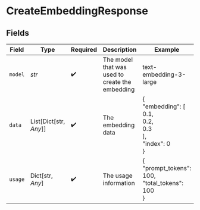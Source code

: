 # CreateEmbeddingResponse


## Fields

| Field                                           | Type                                            | Required                                        | Description                                     | Example                                         |
| ----------------------------------------------- | ----------------------------------------------- | ----------------------------------------------- | ----------------------------------------------- | ----------------------------------------------- |
| `model`                                         | *str*                                           | :heavy_check_mark:                              | The model that was used to create the embedding | text-embedding-3-large                          |
| `data`                                          | List[Dict[str, *Any*]]                          | :heavy_check_mark:                              | The embedding data                              | {<br/>"embedding": [<br/>0.1,<br/>0.2,<br/>0.3<br/>],<br/>"index": 0<br/>} |
| `usage`                                         | Dict[str, *Any*]                                | :heavy_check_mark:                              | The usage information                           | {<br/>"prompt_tokens": 100,<br/>"total_tokens": 100<br/>} |